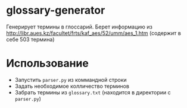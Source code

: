 # glossary-generator
Генерирует термины в глоссарий.
Берет информацию из http://libr.aues.kz/facultet/frts/kaf_aes/52/umm/aes_1.htm (содержит в себе 503 термина)

# Использование
- Запустить `parser.py` из коммандной строки
- Задать необходимое колличество терминов
- Забрать термины из `glossary.txt` (находится в директории с `parser.py`)
